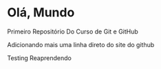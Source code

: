 # Olá, Mundo
 Primeiro Repositório Do Curso de Git e GitHub

Adicionando mais uma linha direto do site do github

Testing Reaprendendo
